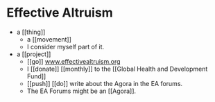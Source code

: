 # Effective Altruism

- a [[thing]]
	- a [[movement]]
	- I consider myself part of it.
- a [[project]]
	- [[go]] www.effectivealtruism.org
	- I [[donate]] [[monthly]] to the [[Global Health and Development Fund]]
	-  [[push]] [[do]] write about the Agora in the EA forums.
	- The EA Forums might be an [[Agora]].

